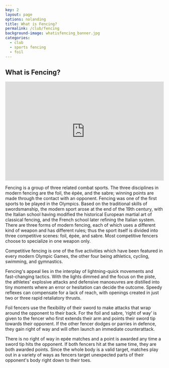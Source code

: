 ```yaml
---
key: 2
layout: page
options: nolanding
title: What is Fencing?
permalink: /club/fencing
background-image: whatisfencing_banner.jpg
categories:
  - club
  - sports fencing
  - foil
---
```


## What is Fencing?

<iframe width="100%" height="315" src="https://www.youtube.com/embed/sqinvvppLk8" frameborder="0" allow="autoplay; encrypted-media" allowfullscreen></iframe>

Fencing is a group of three related combat sports. The three disciplines in modern fencing are the foil, the épée, and the sabre; winning points are made through the contact with an opponent. Fencing was one of the first sports to be played in the Olympics. Based on the traditional skills of swordsmanship, the modern sport arose at the end of the 19th century, with the Italian school having modified the historical European martial art of classical fencing, and the French school later refining the Italian system. There are three forms of modern fencing, each of which uses a different kind of weapon and has different rules; thus the sport itself is divided into three competitive scenes: foil, épée, and sabre. Most competitive fencers choose to specialize in one weapon only.

Competitive fencing is one of the five activities which have been featured in every modern Olympic Games, the other four being athletics, cycling, swimming, and gymnastics.

Fencing's appeal lies in the interplay of lightning-quick movements and fast-changing tactics. With the lights dimmed and the focus on the piste, the athletes' explosive attacks and defensive manoeuvres are distilled into tiny moments where an error or hesitation can decide the outcome. Speedy reflexes can compensate for a lack of reach, with openings created in just two or three rapid retaliatory thrusts.

Foil fencers use the flexibility of their sword to make attacks that wrap around the opponent to their back. For the foil and sabre, ‘right of way’ is given to the fencer who first extends their arm and points their sword tip towards their opponent. If the other fencer dodges or parries in defence, they gain right of way and will often launch an immediate counterattack.

There is no right of way in epée matches and a point is awarded any time a sword tip hits the opponent. If both fencers hit at the same time, they are both awarded points. Since the whole body is a valid target, matches play out in a variety of ways as fencers target unexpected parts of their opponent's body right down to their toes.
